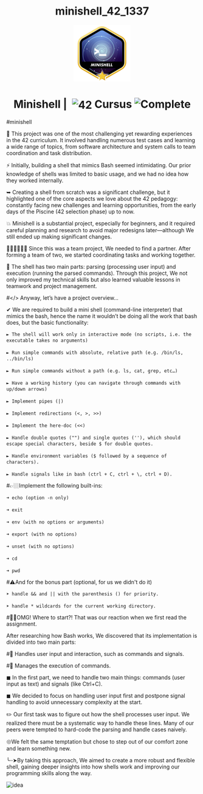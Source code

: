 <h1 align="center">minishell_42_1337 </h1>
<p align="center">
  <a href="https://github.com//mohimi-coder/minishell">
    <img src="https://raw.githubusercontent.com/mohimi-coder/1337_badges/refs/heads/master/minishellm.png" alt="42 Badge">
  </a>
</p>

<!--HEADER-->
<h1 align="center"> Minishell | 
 <picture>
  <source media="(prefers-color-scheme: dark)" srcset="https://cdn.simpleicons.org/42/white">
  <img alt="42" width=40 align="center" src="https://cdn.simpleicons.org/42/Black">
 </picture>
 Cursus 
  <img alt="Complete" src="https://raw.githubusercontent.com/Mqxx/GitHub-Markdown/main/blockquotes/badge/dark-theme/complete.svg">
</h1>
<!--FINISH HEADER-->


#minishell

🚀 This project was one of the most challenging yet rewarding experiences in the 42 curriculum. It involved handling numerous test cases and learning a wide range of topics, 
from software architecture and system calls to team coordination and task distribution.

⚡ Initially, building a shell that mimics Bash seemed intimidating. Our prior knowledge of shells was limited to basic usage, and we had no idea how they worked internally.

➥ Creating a shell from scratch was a significant challenge, but it highlighted one of the core aspects we love about the 42 pedagogy: 
constantly facing new challenges and learning opportunities, from the early days of the Piscine (42 selection phase) up to now.

💥 Minishell is a substantial project, especially for beginners, and it required careful planning and research to avoid major redesigns later—although We still ended up making significant changes.

👩🏻‍💻🧑🏻‍💻 Since this was a team project, We needed to find a partner. After forming a team of two, we started coordinating tasks and working together.

🛑 The shell has two main parts: parsing (processing user input) and execution (running the parsed commands). 
Through this project, We not only improved my technical skills but also learned valuable lessons in teamwork and project management.

#</> Anyway, let’s have a project overview…

✔ We are required to build a mini shell (command-line interpreter) that mimics the bash, hence the name it wouldn’t be doing all the work that bash does, but the basic functionality:

    ► The shell will work only in interactive mode (no scripts, i.e. the executable takes no arguments)
    
    ► Run simple commands with absolute, relative path (e.g. /bin/ls, ../bin/ls)
    
    ► Run simple commands without a path (e.g. ls, cat, grep, etc…)
    
    ► Have a working history (you can navigate through commands with up/down arrows)
    
    ► Implement pipes (|)
    
    ► Implement redirections (<, >, >>)
    
    ► Implement the here-doc (<<)
    
    ► Handle double quotes ("") and single quotes (''), which should escape special characters, beside $ for double quotes.
    
    ► Handle environment variables ($ followed by a sequence of characters).
    
    ► Handle signals like in bash (ctrl + C, ctrl + \, ctrl + D).
    
#👉🏼Implement the following built-ins:

    ➜ echo (option -n only)
    
    ➜ exit
    
    ➜ env (with no options or arguments)
    
    ➜ export (with no options)
    
    ➜ unset (with no options)
    
    ➜ cd
    
    ➜ pwd
    
#⚠And for the bonus part (optional, for us we didn't do it)

    ➤ handle && and || with the parenthesis () for priority.
    
    ➤ handle * wildcards for the current working directory.

#😵‍💫OMG! Where to start?! That was our reaction when we first read the assignment.

After researching how Bash works, We discovered that its implementation is divided into two main parts:


  #🌟 Handles user input and interaction, such as commands and signals.
  
  #🌟 Manages the execution of commands.
  
◼ In the first part, we need to handle two main things: commands (user input as text) and signals (like Ctrl+C). 

◼ We decided to focus on handling user input first and postpone signal handling to avoid unnecessary complexity at the start.

✏️ Our first task was to figure out how the shell processes user input. We realized there must be a systematic way to handle these lines. Many of our peers were tempted to hard-code the parsing and handle cases naively. 

𑁍We felt the same temptation but chose to step out of our comfort zone and learn something new.

╰┈➤By taking this approach, We aimed to create a more robust and flexible shell, gaining deeper insights into how shells work and improving our programming skills along the way.

![idea](https://github.com/user-attachments/assets/c151966d-2a1a-4213-98b0-b600c1481f69)


